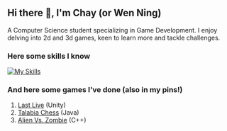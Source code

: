 ## Hi there 👋, I'm Chay (or Wen Ning) 

A Computer Science student specializing in Game Development. I enjoy delving into 2d and 3d games, keen to learn more and tackle challenges.

### Here some skills I know
[![My Skills](https://skillicons.dev/icons?i=java,c,cpp,py,lua,unity,flask)](https://skillicons.dev)

### And here some games I've done (also in my pins!)
1. [Last Live](https://github.com/chaywn/Last-Live) (Unity)
2. [Talabia Chess](https://github.com/chaywn/Talabia-Chess) (Java)
3. [Alien Vs. Zombie](https://github.com/chaywn/Alien-vs.-Zombie) (C++)

<!--
**chaywn/chaywn** is a ✨ _special_ ✨ repository because its `README.md` (this file) appears on your GitHub profile.

Here are some ideas to get you started:

- 🔭 I’m currently working on ...
- 🌱 I’m currently learning ...
- 👯 I’m looking to collaborate on ...
- 🤔 I’m looking for help with ...
- 💬 Ask me about ...
- 📫 How to reach me: ...
- 😄 Pronouns: ...
- ⚡ Fun fact: ...


[![Anurag's GitHub stats](https://github-readme-stats.vercel.app/api?username=chaywn)](https://github.com/anuraghazra/github-readme-stats)
![Top Langs](https://github-readme-stats.vercel.app/api/top-langs/?username=chaywn&hide_progress=true)

-->
